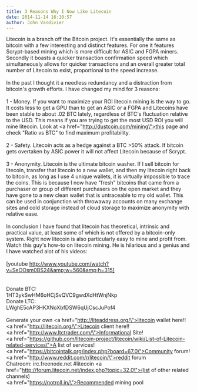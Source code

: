 ```yaml
---
title: 3 Reasons Why I Now Like Litecoin
date: 2014-11-14 16:10:57
author: John Vandivier
---
```




Litecoin is a branch off the Bitcoin project. It's essentially the same as bitcoin with a few interesting and distinct features. For one it features Scrypt-based mining which is more difficult for ASIC and FGPA miners. Secondly it boasts a quicker transaction confirmation speed which simultaneously allows for quicker transactions and an overall greater total number of Litecoin to exist, proportional to the speed increase.<br /><br />In the past I thought it a needless redundancy and a distraction from bitcoin's growth efforts. I have changed my mind for 3 reasons:<br /><br />1 - Money. If you want to maximize your ROI litecoin mining is the way to go. It costs less to get a GPU than to get an ASIC or a FGPA and Litecoins have been stable to about .02 BTC lately, regardless of BTC's fluctuation relative to the USD. This means if you are trying to get the most USD ROI you will mine litecoin. Look at <a href=\"http://dustcoin.com/mining\">this page</a> and check \"Ratio vs BTC\" to find maximum profitability.<br /><br />2 - Safety. Litecoin acts as a hedge against a BTC &gt;50% attack. If bitcoin gets overtaken by ASIC power it will not affect Litecoin because of Scrypt.<br /><br />3 - Anonymity. Litecoin is the ultimate bitcoin washer. If I sell bitcoin for litecoin, transfer that litecoin to a new wallet, and then my litecoin right back to bitcoin, as long as I use 4 unique wallets, it is virtually impossible to trace the coins. This is because I now have \"fresh\" bitcoins that came from a purchaser or group of different purchasers on the open market and they have gone to a new clean wallet that is untraceable to my old wallet. This can be used in conjunction with throwaway accounts on many exchange sites and cold storage instead of cloud storage to maximize anonymity with relative ease.<br /><br />In conclusion I have found that litecoin has theoretical, intrinsic and practical value, at least some of which is not offered by a bitcoin-only system. Right now litecoin is also particularly easy to mine and profit from. Watch this guy's how-to on litecoin mining. He is hilarious and a genius and I have watched alot of his videos:<br /><br />[youtube http://www.youtube.com/watch?v=SeOOsm0BS24&amp;w=560&amp;h=315]<br /><br /><br />Donate BTC:<br />1HT3ykSwHM6oHCjSvQVC9gwdXdHtWnjNkp<br />Donate LTC:<br />LWghE5cAP3HKXNoXbfDSW6qUjCscJuPof4<br /><br />Generate your own <a href=\"http://liteaddress.org/\">litecoin wallet here!!</a><br /><a href=\"http://litecoin.org/\">Litecoin client here!!</a><br /><a href=\"http://www.ltctrader.com/\">Informational Site!</a><br /><a href=\"https://github.com/litecoin-project/litecoin/wiki/List-of-Litecoin-related-services\">A list of services!</a><br /><a href=\"https://bitcointalk.org/index.php?board=67.0\">Community forum!</a><br /><a href=\"http://www.reddit.com/r/litecoin/\">reddit forum</a><br />Chatroom: irc.freenode.net #litecoin <a href=\"http://forum.litecoin.net/index.php?topic=32.0\">(list of other related channels)</a><br /><a href=\"https://notroll.in/\">Recommended mining pool</a>